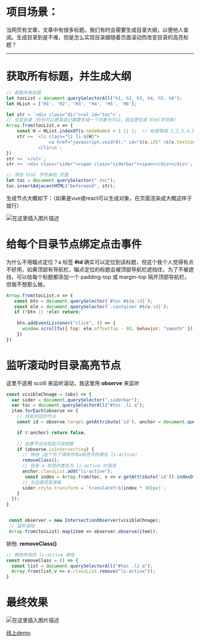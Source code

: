 # 项目场景：
当网页有文章，文章中有很多标题。我们有时会需要生成目录大纲，以便他人查阅。生成目录到是不难，但是怎么实现目录跟随着页面滚动而改变目录的高亮标题？

---

#  获取所有标题，并生成大纲

```js
// 获取所有标题
let tocList = document.querySelectorAll("h1, h2, h3, h4, h5, h6");
let HList = ['H1', 'H2', 'H3', 'H4', 'H5', 'H6'];

let str = `<div class="dir"><ul id="toc">`;
// 生成目录（你也可以更具自己需要生成一个对象也可以，我这里生成 html字符串）
Array.from(tocList,v => {
	const H = HList.indexOf(v.nodeName) + 1 || 1;  // 标题等级 1,2,3,4,5,6
    str += `<li class="li li-${H}">
    			<a href="javascript:void(0);" id="${v.id}" >${v.textContent}</a>
    		</li>\n`;
})
str += `</ul>`;
str += `<div class="sider"><span class="siderbar"><span></div></div>`;

// 添加 html 字符串到 页面
let toc = document.querySelector(".toc");
toc.insertAdjacentHTML("beforeend", str);

```

生成节点大概如下：（如果是vue或react可以生成对象，在页面渲染成大概这样子就行）

![在这里插入图片描述](https://img-blog.csdnimg.cn/4733c2a8cd194b4b9629820e5a81cd6f.png)

#  给每个目录节点绑定点击事件

为什么不用瞄点定位？a 标签 **#id** 确实可以定位到该标题，但这个我个人觉得有点不好用，如果顶部有导航栏，瞄点定位的标题会被顶部导航栏遮挡住，为了不被遮挡，可以给每个标题都添加一个 padding-top 或 margin-top 隔开顶部导航栏，但我不想那么做。

```js
Array.from(tocList,v => {
   const btn = document.querySelector(`#toc #${v.id}`);
   const ele = document.querySelector(`.container #${v.id}`);
   if (!btn || !ele) return;
  
	btn.addEventListener("click", () => {
      window.scrollTo({ top: ele.offsetTop - 80, behavior: "smooth" });
    })
})
```

#  监听滚动时目录高亮节点
这里不适用 scolll 来监听滚动，我这里用 **observe** 来监听

```js
const visibleChnage = (obs) => {
  var sider = document.querySelector(".siderbar");
  var toc = document.querySelectorAll("#toc .li a");
  item.forEach(observe => {
    // 找到对应的节点
    const id = observe.target.getAttribute('id'), anchor = document.querySelector(`#toc .li #${id}`);

    if (!anchor) return false;
    
    // 如果节点出现在可视视窗
    if (observe.isIntersecting) {
      // 排他（这个为了清除所有a标签中的类名 li-active）
      removeClass(); 
      // 目录 a 标签的类名为 li-active 时高亮
      anchor.classList.add("li-active");
       const index = Array.from(toc, v => v.getAttribute('id')).indexOf(id);
      // 左边高亮目录条
      sider.style.transform = `translateY(${index * 30}px)`;
    }
  });
}


 const observer = new IntersectionObserver(visibleChnage);
 // 监听滚动
 Array.from(tocList).map(item => observer.observe(item));

```

排他:  **removeClass()**

```js
// 移除所有的 li-active 排他
const removeClass = () => {
  const list = document.querySelectorAll("#toc .li a");
  Array.from(list,v => v.classList.remove("li-active"));
}
```


#  最终效果

![在这里插入图片描述](https://img-blog.csdnimg.cn/d3aa71ceab7149c2b7a56b032a45f33c.png)



[线上demo](https://toc-five.vercel.app/)

